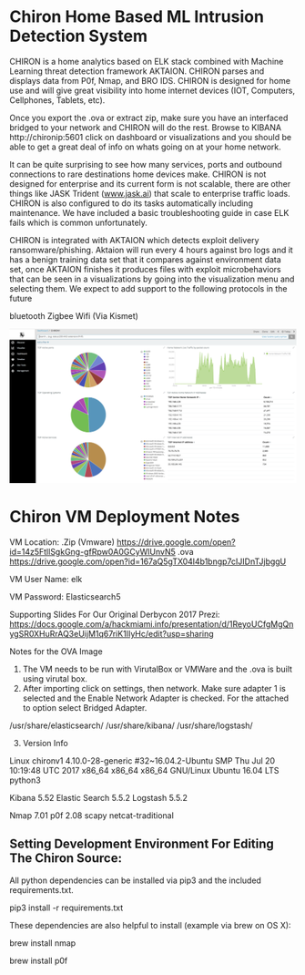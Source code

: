 # Chiron Home Based ML Intrusion Detection System

CHIRON is a home analytics based on ELK stack combined with Machine Learning threat detection framework AKTAION. CHIRON parses and displays data from P0f, Nmap, and BRO IDS. CHIRON is designed for home use and will give great visibility into home internet devices (IOT, Computers, Cellphones, Tablets, etc). 

Once you export the .ova or extract zip, make sure you have an interfaced bridged to your network and CHIRON will do the rest. Browse to KIBANA http://chironip:5601 click on dashboard or visualizations and you should be able to get a great deal of info on whats going on at your home network. 

It can be quite surprising to see how many services, ports and outbound connections to rare destinations home devices make. CHIRON is not designed for enterprise and its current form is not scalable, there are other things like JASK Trident (www.jask.ai) that scale to enterprise traffic loads. CHIRON is also configured to do its tasks automatically including maintenance. We have included a basic troubleshooting guide in case ELK fails which is common unfortunately. 

CHIRON is integrated with AKTAION which detects exploit delivery ransomware/phishing. Aktaion will run every 4 hours against bro logs and it has a benign training data set that it compares against environment data set, once AKTAION finishes it produces files with exploit microbehaviors that can be seen in a visualizations by going into the visualization menu and selecting them. We expect to add support to the following protocols in the future

bluetooth
Zigbee
Wifi (Via Kismet)

![Alt text](/docs/Chiron_Dashboard_V1.png?raw=true "Optional Title")

# Chiron VM Deployment Notes

VM Location: 
.Zip (Vmware) https://drive.google.com/open?id=14z5FtllSgkGng-gfRpw0A0GCyWlUnvN5
.ova https://drive.google.com/open?id=167aQ5gTX04l4b1bngp7cIJIDnTJjbggU

VM User Name: elk

VM Password: Elasticsearch5

Supporting Slides For Our Original Derbycon 2017 Prezi: https://docs.google.com/a/hackmiami.info/presentation/d/1ReyoUCfgMgQnygSR0XHuRrAQ3eUijM1q67riK1IIyHc/edit?usp=sharing


Notes for the OVA Image

1. The VM needs to be run with VirutalBox or VMWare and the .ova is built using virutal box.
2. After importing click on settings, then network. Make sure adapter 1 is selected and the Enable Network Adapter is checked. For the attached to option select Bridged Adapter.

/usr/share/elasticsearch/ /usr/share/kibana/ /usr/share/logstash/

3. Version Info 

Linux chironv1 4.10.0-28-generic #32~16.04.2-Ubuntu SMP Thu Jul 20 10:19:48 UTC 2017 x86_64 x86_64 x86_64 GNU/Linux Ubuntu 16.04 LTS python3

Kibana 5.52 Elastic Search 5.5.2 Logstash 5.5.2

Nmap 7.01 p0f 2.08 scapy netcat-traditional


## Setting Development Environment For Editing The Chiron Source:

All python dependencies can be installed via pip3 and the included requirements.txt.
    
  pip3 install -r requirements.txt
 
These dependencies are also helpful to install (example via brew on OS X):

  brew install nmap

  brew install p0f
 
## 

